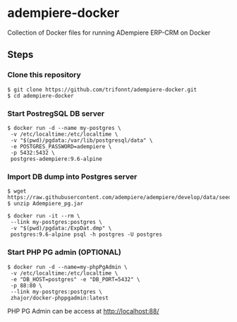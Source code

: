 # adempiere-docker

Collection of Docker files for running ADempiere ERP-CRM on Docker

## Steps

### Clone this repository
```shell
$ git clone https://github.com/trifonnt/adempiere-docker.git
$ cd adempiere-docker
```

### Start PostregSQL DB server
```shell
$ docker run -d --name my-postgres \
 -v /etc/localtime:/etc/localtime \
 -v "$(pwd)/pgdata:/var/lib/postgresql/data" \
 -e POSTGRES_PASSWORD=adempiere \
 -p 5432:5432 \
 postgres-adempiere:9.6-alpine
```

### Import DB dump into Postgres server
```shell
$ wget https://raw.githubusercontent.com/adempiere/adempiere/develop/data/seed/Adempiere_pg.jar
$ unzip Adempiere_pg.jar

$ docker run -it --rm \
 --link my-postgres:postgres \
 -v "$(pwd)/pgdata:/ExpDat.dmp" \
 postgres:9.6-alpine psql -h postgres -U postgres
```

### Start PHP PG admin (OPTIONAL)
```shell
$ docker run -d --name=my-phpPgAdmin \
 -v /etc/localtime:/etc/localtime \
 -e "DB_HOST=postgres" -e "DB_PORT=5432" \
 -p 88:80 \
 --link my-postgres:postgres \
 zhajor/docker-phppgadmin:latest
```
PHP PG Admin can be access at [http://localhost:88/](http://localhost:88/)
